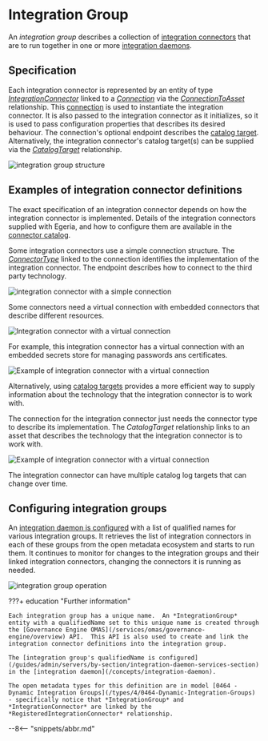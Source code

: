 <!-- SPDX-License-Identifier: CC-BY-4.0 -->
<!-- Copyright Contributors to the ODPi Egeria project. -->

# Integration Group

An *integration group* describes a collection of [integration connectors](/concepts/integration-connector) that are to run together in one or more [integration daemons](/concepts/integration-daemon).  

## Specification

Each integration connector is represented by an entity of type [*IntegrationConnector*](/types/4/0464-Dynamic-Integration-Groups) linked to a [*Connection*](/types/2/0201-Connectors-and-Connections) via the [*ConnectionToAsset*](/types/2/0205-Connection-Linkage) relationship.  This [connection](/concepts/connection) is used to instantiate the integration connector.  It is also passed to the integration connector as it initializes, so it is used to pass configuration properties that describes its desired behaviour.   The connection's optional endpoint describes the [catalog target](/concepts/catalog-target).  Alternatively, the integration connector's catalog target(s) can be supplied via the [*CatalogTarget*](/types/4/0464-Dynamic-Integration-Groups) relationship.  

![integration group structure](/services/omas/governance-engine/integration-group-example.svg)

## Examples of integration connector definitions

The exact specification of an integration connector depends on how the integration connector is implemented.  Details of the integration connectors supplied with Egeria, and how to configure them are available in the [connector catalog](/connectors/#integration-connectors).

Some integration connectors use a simple connection structure. The [*ConnectorType*](/concepts/connector-type) linked to the connection identifies the implementation of the integration connector.  The endpoint describes how to connect to the third party technology.

![integration connector with a simple connection](/services/omas/governance-engine/integration-connector-simple.svg)

Some connectors need a virtual connection with embedded connectors that describe different resources.

![Integration connector with a virtual connection](/services/omas/governance-engine/integration-connector-virtual-connection.svg)

For example, this integration connector has a virtual connection with an embedded secrets store for managing passwords ans certificates.

![Example of integration connector with a virtual connection](/services/omas/governance-engine/integration-connector-virtual-connection-example.svg)

Alternatively, using [catalog targets](/concepts/catalog-target) provides a more efficient way to supply information about the technology that the integration connector is to work with.

The connection for the integration connector just needs the connector type to describe its implementation.
The *CatalogTarget* relationship links to an asset that describes the technology that the integration connector is to work with.

![Example of integration connector with a virtual connection](/services/omas/governance-engine/integration-connector-catalog-target.svg)

The integration connector can have multiple catalog log targets that can change over time.

## Configuring integration groups

An [integration daemon is configured](/guides/admin/servers/by-server-type/configuring-an-integration-daemon) with a list of qualified names for various integration groups.  It retrieves the list of integration connectors in each of these groups from the open metadata ecosystem and starts to run them.  It continues to monitor for changes to the integration groups and their linked integration connectors, changing the connectors it is running as needed.  

![integration group operation](/services/omas/governance-engine/integration-group-use.svg)

???+ education "Further information"

    Each integration group has a unique name.  An *IntegrationGroup* entity with a qualifiedName set to this unique name is created through the [Governance Engine OMAS](/services/omas/governance-engine/overview) API.  This API is also used to create and link the integration connector definitions into the integration group.

    The [integration group's qualifiedName is configured](/guides/admin/servers/by-section/integration-daemon-services-section) in the [integration daemon](/concepts/integration-daemon).

    The open metadata types for this definition are in model [0464 - Dynamic Integration Groups](/types/4/0464-Dynamic-Integration-Groups) - specifically notice that *IntegrationGroup* and *IntegrationConnector* are linked by the *RegisteredIntegrationConnector* relationship.


--8<-- "snippets/abbr.md"